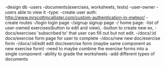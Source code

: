 
-design db
  -users
  -documents(exercises, worksheets, tests)
    -user-owner
    -users able to view it
    -type:
-create user auth: http://www.mrscottmcallister.com/custom-authentication-in-meteor/
-create routes
  -/login login page
  -/signup signup page
  -/ home page:
    -list of user-owned exercises(button to edit and view),
    -button to create new ex,
    -docs/exercises 'subscribed to' that user can fill out but not edit.
  -/docs/:id docs/exercise form page for user to complete
  -/docs/new new doc/exercise form
  -/docs/:id/edit edit doc/exercise form (maybe same component as new exercise form)
-need to maybe combine the exercise forms into a single component
-ability to grade the worksheets
-add different types of documents
